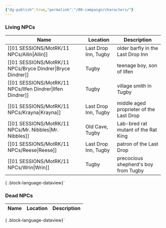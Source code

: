 ```yaml
---
{"dg-publish":true,"permalink":"/00-campaign/characters/"}
---
```



### Living NPCs ###
| Name                                                          | Location             | Description                             |
| ------------------------------------------------------------- | -------------------- | --------------------------------------- |
| [[01 SESSIONS/MotRK/11 NPCs/Allin\|Allin]]                 | Last Drop Inn, Tugby | older barfly in the Last Drop Inn       |
| [[01 SESSIONS/MotRK/11 NPCs/Bryce Dindrer\|Bryce Dindrer]] | Tugby                | teenage boy, son of Ilfen               |
| [[01 SESSIONS/MotRK/11 NPCs/Ilfen Dindrer\|Ilfen Dindrer]] | Tugby                | village smith in Tugby                  |
| [[01 SESSIONS/MotRK/11 NPCs/Krayna\|Krayna]]               | Last Drop Inn, Tugby | middle aged proprieter of the Last Drop |
| [[01 SESSIONS/MotRK/11 NPCs/Mr. Nibbles\|Mr. Nibbles]]     | Old Cave, Tugby      | Lab-bred rat mutant of the Rat King     |
| [[01 SESSIONS/MotRK/11 NPCs/Reese\|Reese]]                 | Last Drop Inn, Tugby | patron of the Last Drop                 |
| [[01 SESSIONS/MotRK/11 NPCs/Wrin\|Wrin]]                   | Tugby                | precocious shepherd's boy from Tugby    |

{ .block-language-dataview}`


### Dead NPCs ###
| Name | Location | Description |
| ---- | -------- | ----------- |

{ .block-language-dataview}`
